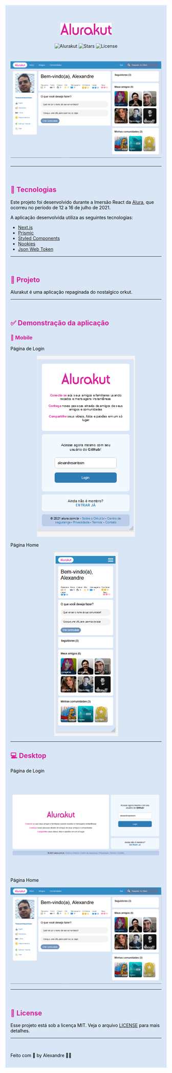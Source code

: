 <div style="background: #d9e6f6; padding: 1rem">
<h1 align="center">
  <img alt="Alurakut" src="./public/images/logo.svg" width="160px" />
</h1>

<p align="center">
  <img src="https://img.shields.io/static/v1?label=Alurakut&message=1.0&color=D81D99&labelColor=000000" alt="Alurakut" />

  <img src="https://img.shields.io/github/stars/alexandresantosm/alura-imersao-react-alurakut?label=stars&message=MIT&color=D81D99&labelColor=000000" alt="Stars" />

  <img  src="https://img.shields.io/static/v1?label=license&message=MIT&color=D81D99&labelColor=000000" alt="License">
</p>

<h1 align="center">
  <img alt="Alurakut" src=".github/home-desktop.PNG" />
</h1>

<hr style="border-color: #D81D99" />

<br>

<h2 style="color: #D81D99">🧪 Tecnologias</h2>

<span style="color: black">Este projeto foi desenvolvido durante a Imersão React da </span>[Alura](https://www.alura.com.br)<span  style="color: black">, que ocorreu no período de 12 a 16 de julho de 2021.</span>

<p style="color: black">A aplicação desenvolvida utiliza as seguintes tecnologias:</p>

- [Next.js](https://nextjs.org)
- [Prismic](https://prismic.io)
- [Styled Components](https://styled-components.com)
- [Nookies](https://www.npmjs.com/package/nookies)
- [Json Web Token](https://www.npmjs.com/package/jsonwebtoken)

<hr style="border-color: #D81D99" />

<br>

<h2 style="color: #D81D99">🎨 Projeto</h2>

<p style="color: black">Alurakut é uma aplicação repaginada do nostalgico orkut.</p>

<hr style="border-color: #D81D99" />

<br>

<h2 style="color: #D81D99">✅ Demonstração da aplicação</h2>

<h3 style="color: #D81D99">📱 Mobile</h3>

<p style="color: black">Página de Login</p>

<p align="center">
  <img alt="Alurakut" src=".github/login-mobile.PNG" />
</p>

<p style="color: black">Página Home</p>

<p align="center">
  <img alt="Alurakut" src=".github/home-mobile.PNG" />
</p>

---

<h2 style="color: #D81D99">💻 Desktop</h2>

<p style="color: black">Página de Login</p>

<p align="center">
  <img alt="Alurakut" src=".github/login-desktop.PNG" />
</p>

<p style="color: black">Página Home</p>

<p align="center">
  <img alt="Alurakut" src=".github/home-desktop.PNG" />
</p>

<hr style="border-color: #D81D99" />

<br>

<h2 style="color: #D81D99">📝 License</h2>

<span style="color: black">Esse projeto está sob a licença MIT. Veja o arquivo </span>
[LICENSE](LICENSE.md) <span style="color: black"> para mais detalhes.</span>

<hr style="border-color: #D81D99" />

<br>

<p style="color: black">Feito com 💜 by Alexandre 👋🏻</p>
</div>
